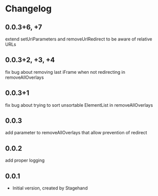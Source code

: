 # Changelog

## 0.0.3+6, +7
extend setUriParameters and removeUrlRedirect to be aware of relative URLs
## 0.0.3+2, +3, +4
fix bug about removing last iFrame when not redirecting in removeAllOverlays
## 0.0.3+1
fix bug about trying to sort unsortable ElementList in removeAllOverlays

## 0.0.3
add parameter to removeAllOverlays that allow prevention of redirect 

## 0.0.2
add proper logging

## 0.0.1

- Initial version, created by Stagehand
